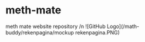 # meth-mate
meth mate website repository /n
![GitHub Logo](/math-buddy/rekenpagina/mockup rekenpagina.PNG)
